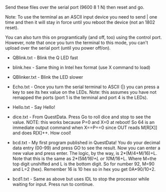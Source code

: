 Send these files over the serial port (9600 8 1 N) then reset and go.

Note: To use the terminal as an ASCII input device you need to send |
one time and then it will stay in force until you reboot the device
(not an 1802 reset).

You can also turn this on programtically (and off, too) using the control
port. However, note that once you turn the terminal to this mode, you
can't upload over the serial port (until you power off/on).

* QBlink.txt - Blink the Q LED fast

* blink.hex - Same thing in Intel hex format (use X command to load)

* QBlinker.txt - Blink the LED slower

* Echo.txt - Once you turn the serial terminal to ASCII (|) you can press a key to see its hex value on the LEDs. Note: this assumes you have not remapped the ports (port 1 is the terminal and port 4 is the LEDs).

* Hello.txt - Say Hello!

* dice.txt - From QuestData. Press Go to roll dice and stop to see the value. NOTE: this works because P=0 and X=0 at reboot! So 64 is an immediate output command when X==P==0 since OUT reads M[R[X]] and does R[X]++. How cool!

* bcd.txt - My first program published in QuestData! You do your decimal data entry (00-99) and press GO to see the result. Now you can enter a new value and press enter. The logic, by the way, is 2*(M/4+M/16)+L. Note that this is the same as 2*(5*M/16)+L or 10*M/16+L. Where M=the top digit unshifted and L is the bottom digit. So for number 92, M=90 and L=2 (hex). Remember 16 is 10 hex so in hex you get 0A*90/10+2.

* bcd1.txt - Same as above but uses IDL to stop the processor while waiting for input. Press run to continue.
